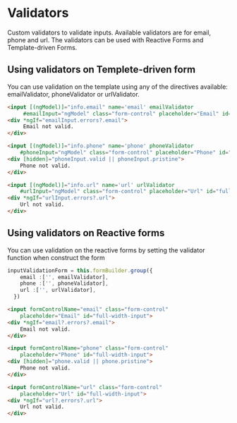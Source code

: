 # Validators

Custom validators to validate inputs. Available validators are for email, phone and url. 
The validators can be used with Reactive Forms and Template-driven Forms.

## Using validators on Templete-driven form

You can use validation on the template using any of the directives available: emailValidator, phoneValidator or urlValidator.

```Html
<input [(ngModel)]="info.email" name='email' emailValidator
     #emailInput="ngModel" class="form-control" placeholder="Email" id="full-width-input">
<div *ngIf="emailInput.errors?.email"> 
     Email not valid.
</div>	
```

```Html
<input [(ngModel)]="info.phone" name='phone' phoneValidator
    #phoneInput="ngModel" class="form-control" placeholder="Phone" id="full-width-input">
<div [hidden]="phoneInput.valid || phoneInput.pristine"> 
    Phone not valid.
</div>	
```

```Html
<input [(ngModel)]="info.url" name='url' urlValidator
    #urlInput="ngModel" class="form-control" placeholder="Url" id="full-width-input">
<div *ngIf="urlInput.errors?.url"> 
    Url not valid.
</div>
```

## Using validators on Reactive forms
You can use validation on the reactive forms by setting the validator function when construct the form

```typescript
inputValidationForm = this.formBuilder.group({
    email :['', emailValidator],
    phone :['', phoneValidator],
    url :['', urlValidator],
  })
  ```
```Html
<input formControlName="email" class="form-control" 
    placeholder="Email" id="full-width-input">
<div *ngIf="email?.errors?.email"> 
    Email not valid.
</div>	
```

```Html
<input formControlName="phone" class="form-control" 
    placeholder="Phone" id="full-width-input">
<div [hidden]="phone.valid || phone.pristine"> 
    Phone not valid.
</div>
```

```Html
<input formControlName="url" class="form-control" 
    placeholder="Url" id="full-width-input">
<div *ngIf="url?.errors?.url">  
    Url not valid.
</div>
```
